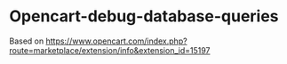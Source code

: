 # Opencart-debug-database-queries
Based on https://www.opencart.com/index.php?route=marketplace/extension/info&extension_id=15197
